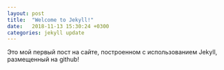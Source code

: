 ```yaml
---
layout: post
title:  "Welcome to Jekyll!"
date:   2018-11-13 15:30:24 +0300
categories: jekyll update
---
```

Это мой первый пост на сайте, построенном с использованием Jekyll, размещенный на github!
